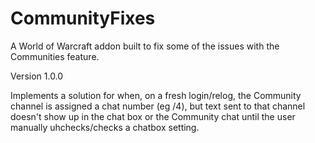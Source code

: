 # CommunityFixes
A World of Warcraft addon built to fix some of the issues with the Communities feature.

Version 1.0.0

Implements a solution for when, on a fresh login/relog, the Community channel is assigned a chat number (eg /4), but text sent to that channel doesn't show up in the chat box or the Community chat until the user manually uhchecks/checks a chatbox setting.